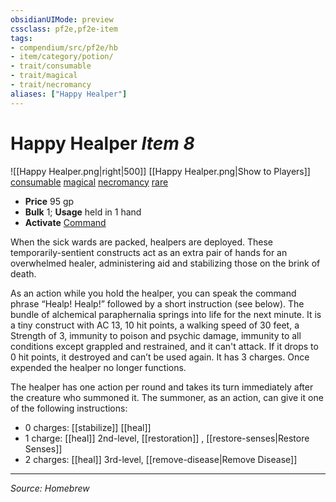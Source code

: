 ```yaml
---
obsidianUIMode: preview
cssclass: pf2e,pf2e-item
tags:
- compendium/src/pf2e/hb
- item/category/potion/
- trait/consumable
- trait/magical
- trait/necromancy
aliases: ["Happy Healper"]
---
```


# Happy Healper *Item 8*  
![[Happy Healper.png|right|500]]
[[Happy Healper.png|Show to Players]]
[consumable](consumable.md)  [magical](magical.md)  [necromancy](necromancy.md)  [rare](rare.md) 

- **Price** 95 gp
- **Bulk** 1; **Usage** held in 1 hand
- **Activate** [Command](rules/actions/command.md)

When the sick wards are packed, healpers are deployed. These temporarily-sentient constructs act as an extra pair of hands for an overwhelmed healer, administering aid and stabilizing those on the brink of death.

As an action while you hold the healper, you can speak the command phrase “Healp! Healp!” followed by a short instruction (see below). The bundle of alchemical paraphernalia springs into life for the next minute. It is a tiny construct with AC 13, 10 hit points, a walking speed of 30 feet, a Strength of 3, immunity to poison and psychic damage, immunity to all conditions except grappled and restrained, and it can't attack. If it drops to 0 hit points, it destroyed and can’t be used again. It has 3 charges.  Once expended the healper no longer functions.

The healper has one action per round and takes its turn immediately after the creature who summoned it. The summoner, as an action, can give it one of the following instructions:

- 0 charges: [[stabilize]] [[heal]]
- 1 charge: [[heal]] 2nd-level, [[restoration]] , [[restore-senses|Restore Senses]] 
- 2 charges: [[heal]] 3rd-level, [[remove-disease|Remove Disease]]

---
*Source: Homebrew*
